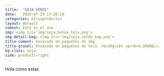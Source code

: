 ```yaml
---
title:  "SOJA VERDE"
date:   2016-07-29 17:26:19
categories: otrosproductos
layout: default
coment: Este es el uno
img: <img src='img/soja_bolsa_tela.png'>
img-detail-bag: <img src='img/soja_verde_bag.png'>
title-coment: Envasado en paquetes de 1Kg
title-granel: Envasado en paquetes de tela. <b>1Kg</b> <p><b>A GRANEL</b><br> Envasado en sacos de <b>10Kg, 25Kg</b> 
bg-class: soja 
side: products-right
---
```


Hola como estas